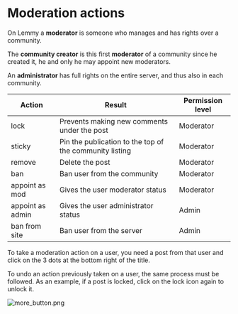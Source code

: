# Moderation actions

On Lemmy a **moderator** is someone who manages and has rights over a community.

The **community creator** is this first **moderator** of a community since he created it, he and only he may appoint new moderators.

An **administrator** has full rights on the entire server, and thus also in each community.

| Action | Result | Permission level |
| --- | --- | --- |
| lock | Prevents making new comments under the post | Moderator |
| sticky | Pin the publication to the top of the community listing | Moderator |
| remove | Delete the post | Moderator |
| ban | Ban user from the community | Moderator |
| appoint as mod | Gives the user moderator status | Moderator |
| appoint as admin | Gives the user administrator status | Admin |
| ban from site | Ban user from the server | Admin |

To take a moderation action on a user, you need a post from that user and click on the 3 dots at the bottom right of the title.

To undo an action previously taken on a user, the same process must be followed. As an example, if a post is locked, click on the lock icon again to unlock it.

![more_button.png](more_button.png)
